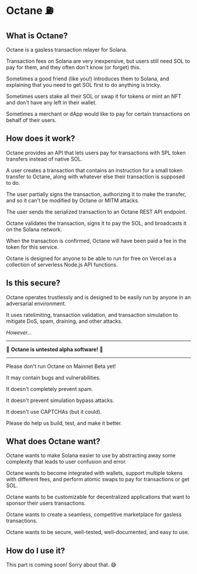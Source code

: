 # Octane ⛽

## What is Octane?

Octane is a gasless transaction relayer for Solana.

Transaction fees on Solana are very inexpensive, but users still need SOL to pay for them, and they often don't know (or forget) this.

Sometimes a good friend (like you!) introduces them to Solana, and explaining that you need to get SOL first to do anything is tricky.

Sometimes users stake all their SOL or swap it for tokens or mint an NFT and don't have any left in their wallet.

Sometimes a merchant or dApp would like to pay for certain transactions on behalf of their users.

## How does it work?

Octane provides an API that lets users pay for transactions with SPL token transfers instead of native SOL.

A user creates a transaction that contains an instruction for a small token transfer to Octane, along with whatever else their transaction is supposed to do.

The user partially signs the transaction, authorizing it to make the transfer, and so it can't be modified by Octane or MITM attacks.

The user sends the serialized transaction to an Octane REST API endpoint.

Octane validates the transaction, signs it to pay the SOL, and broadcasts it on the Solana network.

When the transaction is confirmed, Octane will have been paid a fee in the token for this service.

Octane is designed for anyone to be able to run for free on Vercel as a collection of serverless Node.js API functions.

## Is this secure?

Octane operates trustlessly and is designed to be easily run by anyone in an adversarial environment.

It uses ratelimiting, transaction validation, and transaction simulation to mitigate DoS, spam, draining, and other attacks.

_However..._

---

🚨 **Octane is untested alpha software!** 🚨

---

Please don't run Octane on Mainnet Beta yet!

It may contain bugs and vulnerabilities.

It doesn't completely prevent spam.

It doesn't prevent simulation bypass attacks.

It doesn't use CAPTCHAs (but it could).

Please do help us build, test, and make it better.

## What does Octane want?

Octane wants to make Solana easier to use by abstracting away some complexity that leads to user confusion and error.

Octane wants to become integrated with wallets, support multiple tokens with different fees, and perform atomic swaps to pay for transactions or get SOL.

Octane wants to be customizable for decentralized applications that want to sponsor their users transactions.

Octane wants to create a seamless, competitive marketplace for gasless transactions.

Octane wants to be secure, well-tested, well-documented, and easy to use.

## How do I use it?

This part is coming soon! Sorry about that. 😅
